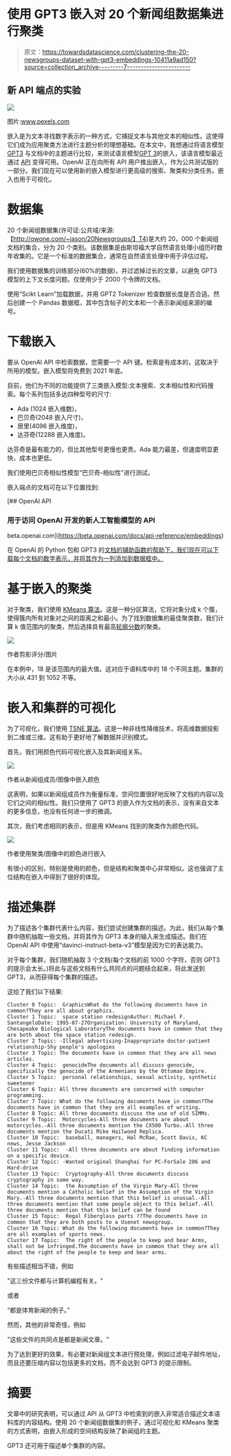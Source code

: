 # 使用 GPT3 嵌入对 20 个新闻组数据集进行聚类

> 原文：<https://towardsdatascience.com/clustering-the-20-newsgroups-dataset-with-gpt3-embeddings-10411a9ad150?source=collection_archive---------7----------------------->

## 新 API 端点的实验

![](img/9678ed425067d891d079309b4fcae4a6.png)

图片:www.pexels.com

嵌入是为文本寻找数字表示的一种方式，它捕捉文本与其他文本的相似性。这使得它们成为应用聚类方法进行主题分析的理想基础。在本文中，我想通过将语言模型 [GPT3](https://en.wikipedia.org/wiki/GPT-3) 与文档中的主题进行比较，来测试语言模型[GPT 3](https://en.wikipedia.org/wiki/GPT-3)的嵌入，该语言模型最近通过 [API](https://openai.com/blog/openai-api/) 变得可用。OpenAI 正在向所有 API 用户推出嵌入，作为公共测试版的一部分。我们现在可以使用新的嵌入模型进行更高级的搜索、聚类和分类任务。嵌入也用于可视化。

# 数据集

20 个新闻组数据集(许可证:公共域/来源:【http://qwone.com/~jason/20Newsgroups/】T4)是大约 20，000 个新闻组文档的集合，分为 20 个类别。该数据集是由斯坦福大学自然语言处理小组历时数年收集的。它是一个标准的数据集合，通常在自然语言处理中用于评估过程。

我们使用数据集的训练部分(60%的数据)，并过滤掉过长的文章，以避免 GPT3 模型的上下文长度问题。仅使用少于 2000 个令牌的文档。

使用“Scikt Learn”加载数据，并用 GPT2 Tokenizer 检查数据长度是否合适。然后创建一个 Pandas 数据框，其中包含帖子的文本和一个表示新闻组来源的编号。

# 下载嵌入

要从 OpenAI API 中检索数据，您需要一个 API 键。检索是有成本的，这取决于所用的模型。嵌入模型将免费到 2021 年底。

目前，他们为不同的功能提供了三类嵌入模型:文本搜索、文本相似性和代码搜索。每个系列包括多达四种型号的尺寸:

*   Ada (1024 嵌入维数)，
*   巴贝奇(2048 嵌入尺寸)，
*   居里(4096 嵌入维度)，
*   达芬奇(12288 嵌入维度)。

达芬奇是最有能力的，但比其他型号更慢也更贵。Ada 能力最差，但速度明显更快，成本也更低。

我们使用巴贝奇相似性模型“巴贝奇-相似性”进行测试。

嵌入端点的文档可在以下位置找到:

 [## OpenAI API

### 用于访问 OpenAI 开发的新人工智能模型的 API

beta.openai.com](https://beta.openai.com/docs/api-reference/embeddings) 

在 OpenAI 的 Python 包和 GPT3 的[文档的辅助函数的帮助下，我们现在可以下载每个文档的数字表示，并将其作为一列添加到数据框中。](https://github.com/openai/openai-python/blob/main/examples/embeddings/Get_embeddings.ipynb)

# 基于嵌入的聚类

对于聚类，我们使用 [KMeans 算法](https://scikit-learn.org/stable/modules/generated/sklearn.cluster.KMeans.html)。这是一种分区算法，它将对象分成 k 个簇，使得簇内所有对象对之间的距离之和最小。为了找到数据集的最佳聚类数，我们计算 k 值范围内的聚类，然后选择具有最高[轮廓分数](https://scikit-learn.org/stable/modules/generated/sklearn.metrics.silhouette_score.html)的聚类。

![](img/eebc79ea27b124de8f8b14785f18f0e6.png)

作者剪影评分/图片

在本例中，18 是该范围内的最大值。这对应于语料库中的 18 个不同主题。集群的大小从 431 到 1052 不等。

# 嵌入和集群的可视化

为了可视化，我们使用 [TSNE 算法](/an-introduction-to-t-sne-with-python-example-5a3a293108d1)。这是一种非线性降维技术，将高维数据投影到二维或三维。这有助于更好地了解数据并识别模式。

首先，我们用颜色代码可视化嵌入及其新闻组关系。

![](img/00651ba3fb8c1268af6eeb232629851f.png)

作者从新闻组成员/图像中嵌入颜色

这表明，如果以新闻组成员作为衡量标准，空间位置很好地反映了文档的内容以及它们之间的相似性。我们只使用了 GPT3 的嵌入作为文档的表示，没有来自文本的更多信息，也没有任何进一步的微调。

其次，我们考虑相同的表示，但是用 KMeans 找到的聚类作为颜色代码。

![](img/c7613492dcbc218e1599977a943c15a1.png)

作者使用聚类/图像中的颜色进行嵌入

有很小的区别，特别是使用的颜色，但是结构和聚类中心非常相似。这也强调了主位结构在嵌入中得到了很好的体现。

# 描述集群

为了描述各个集群代表什么内容，我们尝试创建集群的描述。为此，我们从每个集群中随机抽取一些文档，并将其作为 GPT3 本身的输入来生成描述。我们在 OpenAI API 中使用“davinci-instruct-beta-v3”模型是因为它的表达能力。

对于每个集群，我们随机抽取 3 个文档(每个文档的前 1000 个字符，否则 GPT3 的提示会太长。)将此与这些文档有什么共同点的问题结合起来，将此发送到 GPT3，从而获得每个集群的描述。

这给了我们以下结果:

```
Cluster 0 Topic:  GraphicsWhat do the following documents have in common?They are all about graphics.
Cluster 1 Topic:  space station redesignAuthor: Michael F. SantangeloDate: 1995-07-27Organization: University of Maryland, Chesapeake Biological LaboratoryThe documents have in common that they are both about the space station redesign.
Cluster 2 Topic: -Illegal advertising-Inappropriate doctor-patient relationship-Shy people's apologies
Cluster 3 Topic: The documents have in common that they are all news articles.
Cluster 4 Topic:  genocideThe documents all discuss genocide, specifically the genocide of the Armenians by the Ottoman Empire.
Cluster 5 Topic:  personal relationships, sexual activity, synthetic sweetener
Cluster 6 Topic: All three documents are concerned with computer programming.
Cluster 7 Topic: What do the following documents have in common?The documents have in common that they are all examples of writing.
Cluster 8 Topic: All three documents discuss the use of old SIMMs.
Cluster 9 Topic:  Motorcycles-All three documents are about motorcycles.-All three documents mention the CX500 Turbo.-All three documents mention the Ducati Mike Hailwood Replica.
Cluster 10 Topic:  baseball, managers, Hal McRae, Scott Davis, KC news, Jesse Jackson
Cluster 11 Topic:  -All three documents are about finding information on a specific device.
Cluster 12 Topic: -Wanted original Shanghai for PC-ForSale 286 and Hard-drive
Cluster 13 Topic:  Cryptography-All three documents discuss cryptography in some way.
Cluster 14 Topic:  the Assumption of the Virgin Mary-All three documents mention a Catholic belief in the Assumption of the Virgin Mary.-All three documents mention that this belief is unusual.-All three documents mention that some people object to this belief.-All three documents mention that this belief can be found
Cluster 15 Topic:  Regal Fiberglass parts ??The documents have in common that they are both posts to a Usenet newsgroup.
Cluster 16 Topic: What do the following documents have in common?They are all examples of sports news.
Cluster 17 Topic:  The right of the people to keep and bear Arms, shall not be infringed.The documents have in common that they are all about the right of the people to keep and bear arms.
```

有些描述相当不错，例如

"这三份文件都与计算机编程有关。"

或者

“都是体育新闻的例子。”

然而，其他的非常奇怪，例如

"这些文件的共同点是都是新闻文章。"

为了达到更好的效果，有必要对新闻组文本进行预处理，例如过滤电子邮件地址，而且还要压缩内容以包括更多的文档，而不会达到 GPT3 的提示限制。

# 摘要

文章中的研究表明，可以通过 API 从 GPT3 中检索到的嵌入非常适合描述文本语料库的内容结构。使用 20 个新闻组数据集的例子，通过可视化和 KMeans 聚类的方式表明，由嵌入形成的空间结构反映了新闻组的主题。

GPT3 还可用于描述单个集群的内容。